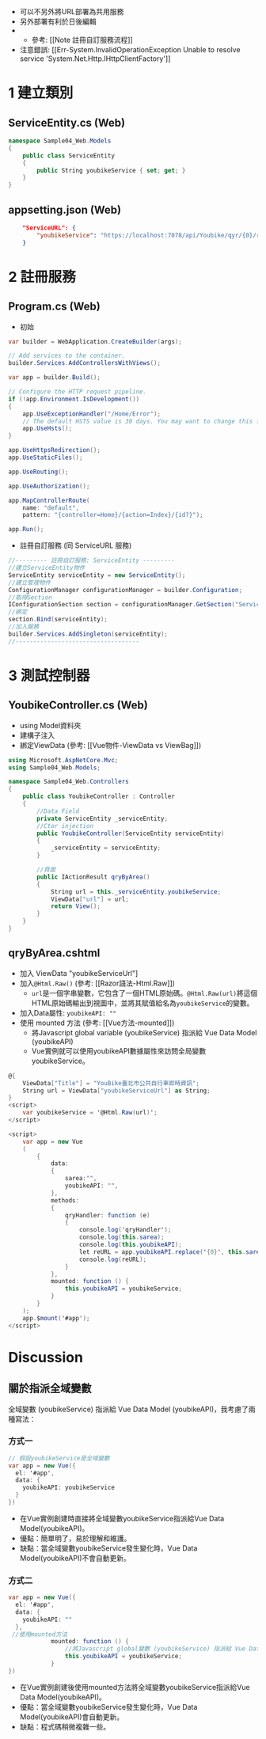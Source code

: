 - 可以不另外將URL部署為共用服務
- 另外部署有利於日後編輯
- - 參考: [[Note 註冊自訂服務流程]]
- 注意錯誤: [[Err-System.InvalidOperationException Unable to resolve service 'System.Net.Http.IHttpClientFactory']]
# 1 建立類別
## ServiceEntity.cs (Web)
```CS
namespace Sample04_Web.Models
{
    public class ServiceEntity
    {
        public String youbikeService { set; get; }
    }
}
```
## appsetting.json (Web)
```json
    "ServiceURL": {
        "youbikeService": "https://localhost:7078/api/Youbike/qyr/{0}/rawdata",
    }
```
# 2 註冊服務
## Program.cs (Web)
- 初始
```cs
var builder = WebApplication.CreateBuilder(args);

// Add services to the container.
builder.Services.AddControllersWithViews();

var app = builder.Build();

// Configure the HTTP request pipeline.
if (!app.Environment.IsDevelopment())
{
    app.UseExceptionHandler("/Home/Error");
    // The default HSTS value is 30 days. You may want to change this for production scenarios, see https://aka.ms/aspnetcore-hsts.
    app.UseHsts();
}

app.UseHttpsRedirection();
app.UseStaticFiles();

app.UseRouting();

app.UseAuthorization();

app.MapControllerRoute(
    name: "default",
    pattern: "{controller=Home}/{action=Index}/{id?}");

app.Run();

```
- 註冊自訂服務 (同 ServiceURL 服務)
```cs
//--------- 註冊自訂服務: ServiceEntity ---------
//建立ServiceEntity物件
ServiceEntity serviceEntity = new ServiceEntity();
//建立管理物件
ConfigurationManager configurationManager = builder.Configuration;
//取得Section
IConfigurationSection section = configurationManager.GetSection("ServiceURL");
//綁定
section.Bind(serviceEntity);
//加入服務
builder.Services.AddSingleton(serviceEntity);
//-----------------------------------
```

# 3 測試控制器
## YoubikeController.cs (Web)
- using Model資料夾
- 建構子注入
- 綁定ViewData  (參考: [[Vue物件-ViewData vs ViewBag]])
```cs
using Microsoft.AspNetCore.Mvc;
using Sample04_Web.Models;

namespace Sample04_Web.Controllers
{
    public class YoubikeController : Controller
    {
        //Data Field
        private ServiceEntity _serviceEntity;
        //Ctor injection
        public YoubikeController(ServiceEntity serviceEntity)
        {
            _serviceEntity = serviceEntity;
        }

        //頁面
        public IActionResult qryByArea()
        {
            String url = this._serviceEntity.youbikeService;
            ViewData["url"] = url;
            return View();
        }
    }
}
```
## qryByArea.cshtml
- 加入 ViewData "youbikeServiceUrl"]
- 加入`@Html.Raw()` (參考:  [[Razor語法-Html.Raw]])
	- `url`是一個字串變數，它包含了一個HTML原始碼。`@Html.Raw(url)`將這個HTML原始碼輸出到視圖中，並將其賦值給名為`youbikeService`的變數。
- 加入Data屬性:  `youbikeAPI: ""`
- 使用 mounted 方法 (參考: [[Vue方法-mounted]])
	- 將Javascript global variable (youbikeService) 指派給 Vue Data Model (youbikeAPI)
	- Vue實例就可以使用youbikeAPI數據屬性來訪問全局變數youbikeService。
```cs
@{
    ViewData["Title"] = "YouBike臺北市公共自行車即時資訊";
    String url = ViewData["youbikeServiceUrl"] as String;
}
<script>
    var youbikeService = '@Html.Raw(url)';
</script>
```

```cs
<script>
    var app = new Vue
    (
        {
            data: 
            {
                sarea:"",
                youbikeAPI: "",
            },
            methods:
            {
                qryHandler: function (e) 
                {
                    console.log('qryHandler');
                    console.log(this.sarea);
                    console.log(this.youbikeAPI);
                    let reURL = app.youbikeAPI.replace('{0}', this.sarea);
                    console.log(reURL);
                }
            },
            mounted: function () {
                this.youbikeAPI = youbikeService;
            }
        }
    );
    app.$mount('#app');
</script>

```

# Discussion
## 關於指派全域變數
全域變數 (youbikeService) 指派給 Vue Data Model (youbikeAPI)，我考慮了兩種寫法：
### 方式一
```cs
// 假設youbikeService是全域變數
var app = new Vue({
  el: '#app',
  data: {
    youbikeAPI: youbikeService
  }
})
```
- 在Vue實例創建時直接將全域變數youbikeService指派給Vue Data Model(youbikeAPI)。
- 優點：簡單明了，易於理解和維護。
- 缺點：當全域變數youbikeService發生變化時，Vue Data Model(youbikeAPI)不會自動更新。
### 方式二
```cs
var app = new Vue({
  el: '#app',
  data: {
    youbikeAPI: ""
  },
 //使用mounted方法
            mounted: function () {
                //將Javascript global變數 (youbikeService) 指派給 Vue Data Model (youbikeAPI)
                this.youbikeAPI = youbikeService;
            }
})
```

- 在Vue實例創建後使用mounted方法將全域變數youbikeService指派給Vue Data Model(youbikeAPI)。
- 優點：當全域變數youbikeService發生變化時，Vue Data Model(youbikeAPI)會自動更新。
- 缺點：程式碼稍微複雜一些。
